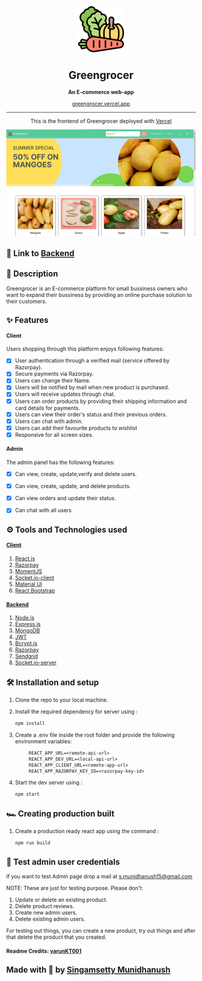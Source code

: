 

<p align='center'>
<img src='./src/assets/brand.svg'  width='25%'> 
</p>
<h1 align='center'> Greengrocer</h1>
<p align='center'>
<b>An E-commerce  web-app</b>
</p>
<p align='center'>
<a href='https://greengrocer.vercel.app' target='_blank'>greengrocer.vercel.app</a>
</p>

---

<p align='center'>
This is the frontend of Greengrocer deployed with
<a href='https://vercel.com/' target='_blank'>Vercel</a>
</p>

<p align='center'>
<img src='./src/assets/greengrocer.png'>
</p>


## 🚀 Link to [Backend](https://github.com/Dhanush1509/greengrocer-api)


## 🧾 Description

Greengrocer is an E-commerce platform for small bussiness owners who want to expand their bussiness by providing an online purchase solution to their customers.

## ✨ Features

#### Client

Users shopping through this platform enjoys following features:

- [x] User authentication through a verified mail (service offered by Razorpay).
- [x] Secure payments via Razorpay.
- [x] Users can change their Name.
- [x] Users will be notified by mail when new product is purchased.
- [x] Users will receive updates through chat.
- [x] Users can order products by providing their shipping information and card details for payments.
- [x] Users can view their order's status and their previous orders.
- [x] Users can chat with admin.
- [x] Users can add their favourite products to wishlist
- [x] Responsive for all screen sizes.

#### Admin

The admin panel has the following features:



- [x] Can view, create, update,verify and delete users.
- [x] Can view, create, update, and delete products.
- [x] Can view orders and update their status.
- [x] Can chat with all users



## ⚙ Tools and Technologies used

#### [Client](https://github.com/varunKT001/tomper-wear-ecommerce)

1. [React.js](https://reactjs.org/)
2.  [Razorpay](https://razorpay.com/)
3. [MomentJS](https://momentjs.com/)
4. [Socket.io-client](https://socket.io/)
5. [Material UI](https://v4.mui.com/)
6. [React Bootstrap](https://react-bootstrap.github.io/)


#### [Backend](https://github.com/Dhanush1509/greengrocer-api)

1. [Node.js](https://nodejs.org/en/)
2. [Express.js](https://expressjs.com/)
3. [MongoDB](https://www.mongodb.com/)
4. [JWT](https://jwt.io/)
5. [Bcrypt.js](https://github.com/dcodeIO/bcrypt.js)
6. [Razorpay](https://razorpay.com/)
7. [Sendgrid](https://sendgrid.com/)
8. [Socket.io-server](https://socket.io/)

## 🛠 Installation and setup

1. Clone the repo to your local machine.
2. Install the required dependency for server using :

   ```javascript
   npm install
   ```

3. Create a .env file inside the root folder and provide the following environment variables:

   ```env
        REACT_APP_URL=<remote-api-url>
        REACT_APP_DEV_URL=<local-api-url> 
        REACT_APP_CLIENT_URL=<remote-app-url>
        REACT_APP_RAZORPAY_KEY_ID=<razorpay-key-id>
   ```

4. Start the dev server using :

   ```javascript
   npm start
   ```

## 🏎 Creating production built

1. Create a production ready react app using the command :

   ```javascript
   npm run build
   ```

## 🤝  Test admin user credentials

If you want to test Admin page drop a mail at <a href="mailto:s.munidhanush15@gmail.com" target="_blank">s.munidhanush15@gmail.com</a>

NOTE: These are just for testing purpose. Please don't:

1. Update or delete an existing product.
2. Delete product reviews.
3. Create new admin users.
4. Delete existing admin users.

For testing out things, you can create a new product, try out things and after that delete the product that you created.


#### Readme Credits: <a href="https://github.com/varunKT001">varunKT001</a>


##  Made with 💖 by <a href="https://github.com/Dhanush1509">Singamsetty Munidhanush</a>
